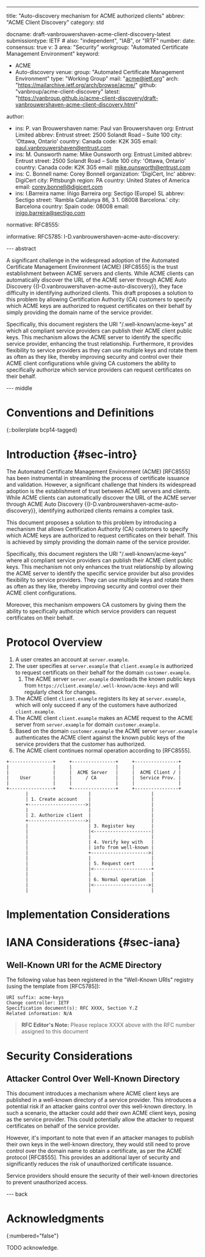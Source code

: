---
title: "Auto-discovery mechanism for ACME authorized clients"
abbrev: "ACME Client Discovery"
category: std

docname: draft-vanbrouwershaven-acme-client-discovery-latest
submissiontype: IETF  # also: "independent", "IAB", or "IRTF"
number:
date:
consensus: true
v: 3
area: "Security"
workgroup: "Automated Certificate Management Environment"
keyword:
 - ACME
 - Auto-discovery
venue:
  group: "Automated Certificate Management Environment"
  type: "Working Group"
  mail: "acme@ietf.org"
  arch: "https://mailarchive.ietf.org/arch/browse/acme/"
  github: "vanbroup/acme-client-discovery"
  latest: "https://vanbroup.github.io/acme-client-discovery/draft-vanbrouwershaven-acme-client-discovery.html"

author:
  - ins: P. van Brouwershaven
    name: Paul van Brouwershaven
    org: Entrust Limited
    abbrev: Entrust
    street: 2500 Solandt Road – Suite 100
    city: 'Ottawa, Ontario'
    country: Canada
    code: K2K 3G5
    email: paul.vanbrouwershaven@entrust.com
  - ins: M. Ounsworth
    name: Mike Ounsworth
    org: Entrust Limited
    abbrev: Entrust
    street: 2500 Solandt Road – Suite 100
    city: 'Ottawa, Ontario'
    country: Canada
    code: K2K 3G5
    email: mike.ounsworth@entrust.com
  - ins: C. Bonnell
    name: Corey Bonnell
    organization: 'DigiCert, Inc'
    abbrev: DigiCert
    city: Pittsburgh
    region: PA
    country: United States of America
    email: corey.bonnell@digicert.com
  - ins: I.Barreira
    name: Iñigo Barreira
    org: Sectigo (Europe) SL
    abbrev: Sectigo
    street: 'Rambla Catalunya 86, 3 1. 08008 Barcelona.'
    city: Barcelona
    country: Spain
    code: 08008
    email: inigo.barreira@sectigo.com

normative:
  RFC8555:

informative:
  RFC5785:
  I-D.vanbrouwershaven-acme-auto-discovery:

--- abstract

A significant challenge in the widespread adoption of the Automated Certificate Management Environment (ACME) [RFC8555] is the trust establishment between ACME servers and clients. While ACME clients can automatically discover the URL of the ACME server through ACME Auto Discovery {{I-D.vanbrouwershaven-acme-auto-discovery}}, they face difficulty in identifying authorized clients. This draft proposes a solution to this problem by allowing Certification Authority (CA) customers to specify which ACME keys are authorized to request certificates on their behalf by simply providing the domain name of the service provider.

Specifically, this document registers the URI "/.well-known/acme-keys" at which all compliant service providers can publish their ACME client public keys. This mechanism allows the ACME server to identify the specific service provider, enhancing the trust relationship. Furthermore, it provides flexibility to service providers as they can use multiple keys and rotate them as often as they like, thereby improving security and control over their ACME client configurations while giving CA customers the ability to specifically authorize which service providers can request certificates on their behalf.

--- middle

# Conventions and Definitions

{::boilerplate bcp14-tagged}

# Introduction {#sec-intro}

The Automated Certificate Management Environment (ACME) [RFC8555] has been instrumental in streamlining the process of certificate issuance and validation. However, a significant challenge that hinders its widespread adoption is the establishment of trust between ACME servers and clients. While ACME clients can automatically discover the URL of the ACME server through ACME Auto Discovery {{I-D.vanbrouwershaven-acme-auto-discovery}}, identifying authorized clients remains a complex task.

This document proposes a solution to this problem by introducing a mechanism that allows Certification Authority (CA) customers to specify which ACME keys are authorized to request certificates on their behalf. This is achieved by simply providing the domain name of the service provider.

Specifically, this document registers the URI "/.well-known/acme-keys" where all compliant service providers can publish their ACME client public keys. This mechanism not only enhances the trust relationship by allowing the ACME server to identify the specific service provider but also provides flexibility to service providers. They can use multiple keys and rotate them as often as they like, thereby improving security and control over their ACME client configurations.

Moreover, this mechanism empowers CA customers by giving them the ability to specifically authorize which service providers can request certificates on their behalf.

# Protocol Overview

1. A user creates an account at `server.example`.
2. The user specifies at `server.example` that `client.example` is authorized to request certificats on their behalf for the domain `customer.example`.
   1. The ACME server `server.example` downloads the known public keys from `https://client.example/.well-known/acme-keys` and will regularly check for changes.
3. The ACME client `client.example` registers its key at `server.example`, which will only succeed if any of the customers have authorized `client.example`.
4. The ACME client `client.example` makes an ACME request to the ACME server from `server.example` for domain `customer.example`.
5. Based on the domain `customer.example` the ACME server `server.example` authenticates the ACME client against the known public keys of the service providers that the customer has authorized.
6. The ACME client continues normal operation according to [RFC8555].

~~~ aasvg
+----------------+     +----------------+     +----------------+
|                |     |                |     |                |
|                |     |  ACME Server   |     |  ACME Client / |
|    User        |     |     / CA       |     |  Service Prov. |
|                |     |                |     |                |
+----------------+     +----------------+     +----------------+
       |                      |                      |
       | 1. Create account    |                      |
       +--------------------->|                      |
       |                      |                      |
       | 2. Authorize client  |                      |
       +--------------------->|                      |
       |                      | 3. Register key      |
       |                      |<---------------------|
       |                      |                      |
       |                      | 4. Verify key with   |
       |                      | info from well-known |
       |                      +--------------------->|
       |                      |                      |
       |                      | 5. Request cert      |
       |                      |<---------------------+
       |                      |                      |
       |                      | 6. Normal operation  |
       |                      |<-------------------->|
       |                      |                      |

~~~


# Implementation Considerations

# IANA Considerations {#sec-iana}

##  Well-Known URI for the ACME Directory

The following value has been registered in the "Well-Known URIs" registry (using the template from [RFC5785]):

~~~
URI suffix: acme-keys
Change controller: IETF
Specification document(s): RFC XXXX, Section Y.Z
Related information: N/A
~~~

> **RFC Editor's Note:** Please replace XXXX above with the RFC number assigned to this document

# Security Considerations

## Attacker Control Over Well-Known Directory

This document introduces a mechanism where ACME client keys are published in a well-known directory of a service provider. This introduces a potential risk if an attacker gains control over this well-known directory. In such a scenario, the attacker could add their own ACME client keys, posing as the service provider. This could potentially allow the attacker to request certificates on behalf of the service provider.

However, it's important to note that even if an attacker manages to publish their own keys in the well-known directory, they would still need to prove control over the domain name to obtain a certificate, as per the ACME protocol [RFC8555]. This provides an additional layer of security and significantly reduces the risk of unauthorized certificate issuance.

Service providers should ensure the security of their well-known directories to prevent unauthorized access.

--- back

# Acknowledgments
{:numbered="false"}

TODO acknowledge.

